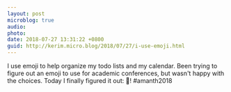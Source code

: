 ```yaml
---
layout: post
microblog: true
audio: 
photo: 
date: 2018-07-27 13:31:22 +0800
guid: http://kerim.micro.blog/2018/07/27/i-use-emoji.html
---
```

I use emoji to help organize my todo lists and my calendar. Been trying to figure out an emoji to use for academic conferences, but wasn't happy with the choices. Today I finally figured it out: 🎪! #amanth2018
